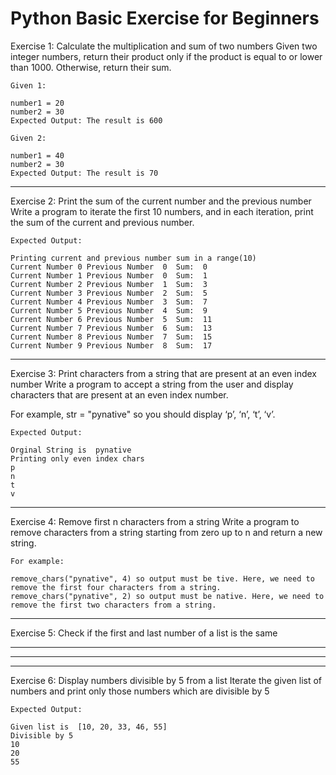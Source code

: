 # Python Basic Exercise for Beginners

Exercise 1: Calculate the multiplication and sum of two numbers
Given two integer numbers, return their product only if the product is equal to or lower than 1000. Otherwise, return their sum.
```
Given 1:

number1 = 20
number2 = 30
Expected Output: The result is 600

Given 2:

number1 = 40
number2 = 30
Expected Output: The result is 70
```
-------------------------------------------

Exercise 2: Print the sum of the current number and the previous number
Write a program to iterate the first 10 numbers, and in each iteration, print the sum of the current and previous number.
```
Expected Output:

Printing current and previous number sum in a range(10)
Current Number 0 Previous Number  0  Sum:  0
Current Number 1 Previous Number  0  Sum:  1
Current Number 2 Previous Number  1  Sum:  3
Current Number 3 Previous Number  2  Sum:  5
Current Number 4 Previous Number  3  Sum:  7
Current Number 5 Previous Number  4  Sum:  9
Current Number 6 Previous Number  5  Sum:  11
Current Number 7 Previous Number  6  Sum:  13
Current Number 8 Previous Number  7  Sum:  15
Current Number 9 Previous Number  8  Sum:  17
```
----------------------------------------------

Exercise 3: Print characters from a string that are present at an even index number
Write a program to accept a string from the user and display characters that are present at an even index number.

For example, str = "pynative" so you should display ‘p’, ‘n’, ‘t’, ‘v’.
```
Expected Output:

Orginal String is  pynative
Printing only even index chars
p
n
t
v
```
----------------------------------------

Exercise 4: Remove first n characters from a string
Write a program to remove characters from a string starting from zero up to n and return a new string.
```
For example:

remove_chars("pynative", 4) so output must be tive. Here, we need to remove the first four characters from a string.
remove_chars("pynative", 2) so output must be native. Here, we need to remove the first two characters from a string.
```
-----------------------------------------

Exercise 5: Check if the first and last number of a list is the same

---------------------------------------

---------------------------------------

-----------------------------------------

Exercise 6: Display numbers divisible by 5 from a list
Iterate the given list of numbers and print only those numbers which are divisible by 5

```
Expected Output:

Given list is  [10, 20, 33, 46, 55]
Divisible by 5
10
20
55
```